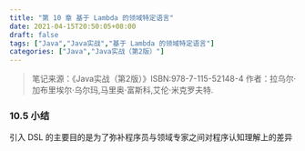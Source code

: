 ```yaml
---
title: "第 10 章 基于 Lambda 的领域特定语言"
date: 2021-04-15T20:50:05+08:00
draft: false
tags: ["Java","Java实战","基于 Lambda 的领域特定语言"]
categories: ["Java","Java实战（第2版）"]
---
```


> 笔记来源：《Java实战（第2版）》ISBN:978-7-115-52148-4 作者：拉乌尔·加布里埃尔·乌尔玛,马里奥·富斯科,艾伦·米克罗夫特. 

### 10.5 小结
引入 DSL 的主要目的是为了弥补程序员与领域专家之间对程序认知理解上的差异